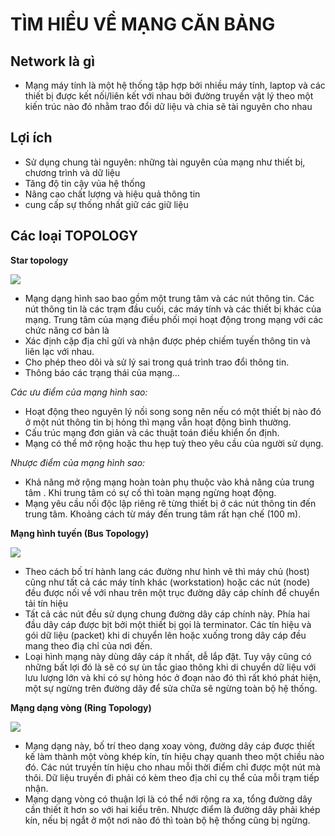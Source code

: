 # TÌM HIỂU VỀ MẠNG CĂN BẢNG #
## Network là gì ##
- Mạng máy tính là một hệ thống tập hợp bởi nhiều máy tính, laptop và các thiết bị được kết nối/liên kết với nhau bởi đường truyền vật lý theo một kiến trúc nào đó nhằm trao đổi dữ liệu và chia sẽ tài nguyên cho nhau

## Lợi ích ##
- Sử dụng chung tài nguyên: những tài nguyên của mạng như thiết bị, chương trình và dữ liệu 
- Tăng độ tin cậy vủa hệ thống
- Nâng cao chất lượng và hiệu quả thông tin
- cung cấp sự thống nhất giữ các giữ liệu


## Các loại TOPOLOGY ##

**Star topology**

![](http://www.omnisecu.com/images/basic-networking/star-topology.jpg)

- Mạng dạng hình sao bao gồm một trung tâm và các nút thông tin. Các nút thông tin là các trạm đầu cuối, các máy tính và các thiết bị khác của mạng. Trung tâm của mạng điều phối mọi hoạt động trong mạng với các chức nǎng cơ bản là
- Xác định cặp địa chỉ gửi và nhận được phép chiếm tuyến thông tin và liên lạc với nhau.
- Cho phép theo dõi và sử lý sai trong quá trình trao đổi thông tin.
- Thông báo các trạng thái của mạng…

*Các ưu điểm của mạng hình sao:*

- Hoạt động theo nguyên lý nối song song nên nếu có một thiết bị nào đó ở một nút thông tin bị hỏng thì mạng vẫn hoạt động bình thường.
- Cấu trúc mạng đơn giản và các thuật toán điều khiển ổn định.
- Mạng có thể mở rộng hoặc thu hẹp tuỳ theo yêu cầu của người sử dụng.

*Nhược điểm của mạng hình sao:*

- Khả nǎng mở rộng mạng hoàn toàn phụ thuộc vào khả nǎng của trung tâm . Khi trung tâm có sự cố thì toàn mạng ngừng hoạt động.
- Mạng yêu cầu nối độc lập riêng rẽ từng thiết bị ở các nút thông tin đến trung tâm. Khoảng cách từ máy đến trung tâm rất hạn chế (100 m).

**Mạng hình tuyến (Bus Topology)**

![](https://voer.edu.vn/file/16020)

- Theo cách bố trí hành lang các đường như hình vẽ thì máy chủ (host) cũng như tất cả các máy tính khác (workstation) hoặc các nút (node) đều được nối về với nhau trên một trục đường dây cáp chính để chuyển tải tín hiệu
- Tất cả các nút đều sử dụng chung đường dây cáp chính này. Phía hai đầu dây cáp được bịt bởi một thiết bị gọi là terminator. Các tín hiệu và gói dữ liệu (packet) khi di chuyển lên hoặc xuống trong dây cáp đều mang theo điạ chỉ của nơi đến.
- Loại hình mạng này dùng dây cáp ít nhất, dễ lắp đặt. Tuy vậy cũng có những bất lợi đó là sẽ có sự ùn tắc giao thông khi di chuyển dữ liệu với lưu lượng lớn và khi có sự hỏng hóc ở đoạn nào đó thì rất khó phát hiện, một sự ngừng trên đường dây để sửa chữa sẽ ngừng toàn bộ hệ thống.

**Mạng dạng vòng (Ring Topology)**

![](https://capmanglan.files.wordpress.com/2014/04/download-2.jpg)

- Mạng dạng này, bố trí theo dạng xoay vòng, đường dây cáp được thiết kế làm thành một vòng khép kín, tín hiệu chạy quanh theo một chiều nào đó. Các nút truyền tín hiệu cho nhau mỗi thời điểm chỉ được một nút mà thôi. Dữ liệu truyền đi phải có kèm theo địa chỉ cụ thể của mỗi trạm tiếp nhận.
- Mạng dạng vòng có thuận lợi là có thể nới rộng ra xa, tổng đường dây cần thiết ít hơn so với hai kiểu trên. Nhược điểm là đường dây phải khép kín, nếu bị ngắt ở một nơi nào đó thì toàn bộ hệ thống cũng bị ngừng.


